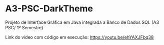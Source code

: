 # A3-PSC-DarkTheme
Projeto de Interface Gráfica em Java integrada a Banco de Dados SQL (A3 PSC/ 1º Semestre)

Link do vídeo com código em execução: https://youtu.be/ehYAXJFbq38
